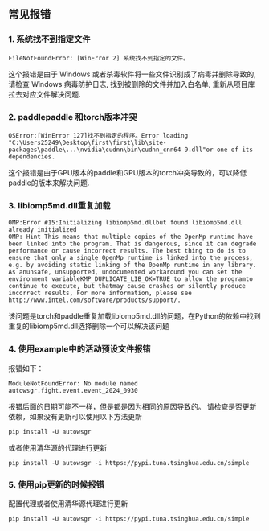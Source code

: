 ## 常见报错

### 1. 系统找不到指定文件

```
FileNotFoundError: [WinError 2] 系统找不到指定的文件。
```
这个报错是由于 Windows 或者杀毒软件将一些文件识别成了病毒并删除导致的, 请检查 Windows 病毒防护日志, 找到被删除的文件并加入白名单, 重新从项目库拉去对应文件解决问题.

### 2. paddlepaddle 和torch版本冲突

```
OSError:[WinError 127]找不到指定的程序。Error loading "C:\Users25249\Desktop\first\first\lib\site-packages\paddle\...\nvidia\cudnn\bin\cudnn_cnn64 9.dll"or one of its dependencies.
```
这个报错是由于GPU版本的paddle和GPU版本的torch冲突导致的，可以降低paddle的版本来解决问题.

### 3. libiomp5md.dll重复加载

```
0MP:Error #15:Initializing libiomp5md.dllbut found libiomp5md.dll already initialized
OMP: Hint This means that multiple copies of the OpenMp runtime have been linked into the program. That is dangerous, since it can degrade performance or cause incorrect results. The best thing to do is to ensure that only a single 0penMp runtime is linked into the process, e.g. by avoiding static linking of the 0penMp runtime in any library. As anunsafe, unsupported, undocumented workaround you can set the environment variableKMP_DUPLICATE_LIB_OK=TRUE to allow the programto continue to execute, but thatmay cause crashes or silently produce incorrect results, For more information, please see http://www.intel.com/software/products/support/.
```
该问题是torch和paddle重复加载libiomp5md.dll的问题，在Python的依赖中找到重复的libiomp5md.dll选择删除一个可以解决该问题

### 4. 使用example中的活动预设文件报错

报错如下：
```
ModuleNotFoundError: No module named autowsgr.fight.event.event_2024_0930
```
报错后面的日期可能不一样，但是都是因为相同的原因导致的。
请检查是否更新依赖，如果没有更新可以使用以下方法更新
```
pip install -U autowsgr
```
或者使用清华源的代理进行更新
```
pip install -U autowsgr -i https://pypi.tuna.tsinghua.edu.cn/simple
```

### 5. 使用pip更新的时候报错

配置代理或者使用清华源代理进行更新
```
pip install -U autowsgr -i https://pypi.tuna.tsinghua.edu.cn/simple
```
